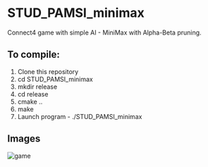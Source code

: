 # STUD_PAMSI_minimax
Connect4 game with simple AI - MiniMax with Alpha-Beta pruning.

## To compile:
1. Clone this repository
2. cd STUD_PAMSI_minimax
3. mkdir release
4. cd release
5. cmake ..
6. make
7. Launch program - ./STUD_PAMSI_minimax

## Images
![game](https://user-images.githubusercontent.com/46877317/83003502-b41ce400-a00e-11ea-9e6a-d649e63c4f6c.png)

